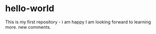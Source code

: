# hello-world
This is my first repository - i am happy
I am looking forward to learning more.
new comments.

